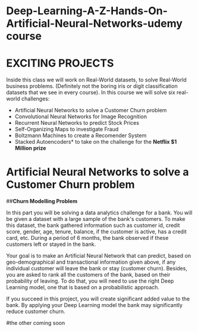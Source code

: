  # **Deep-Learning-A-Z-Hands-On-Artificial-Neural-Networks-udemy course**
 
#  **EXCITING PROJECTS**
Inside this class we will work on Real-World datasets, to solve Real-World business problems. (Definitely not the boring iris or digit classification datasets that we see in every course). In this course we will solve six real-world challenges:
 - Artificial Neural Networks to solve a Customer Churn problem
 -   Convolutional Neural Networks for Image Recognition
 -   Recurrent Neural Networks to predict Stock Prices
 -   Self-Organizing Maps to investigate Fraud
 -   Boltzmann Machines to create a Recomender System
 -   Stacked Autoencoders* to take on the challenge for the **Netflix $1 
Million prize**
# Artificial Neural Networks to solve a Customer Churn problem
##**Churn Modelling Problem**

In this part you will be solving a data analytics challenge for a bank. You will be given a dataset with a large sample of the bank's customers. To make this dataset, the bank gathered information such as customer id, credit score, gender, age, tenure, balance, if the customer is active, has a credit card, etc. During a period of 6 months, the bank observed if these customers left or stayed in the bank.

Your goal is to make an Artificial Neural Network that can predict, based on geo-demographical and transactional information given above, if any individual customer will leave the bank or stay (customer churn). Besides, you are asked to rank all the customers of the bank, based on their probability of leaving. To do that, you will need to use the right Deep Learning model, one that is based on a probabilistic approach.

If you succeed in this project, you will create significant added value to the bank. By applying your Deep Learning model the bank may significantly reduce customer churn.

#the other coming soon
